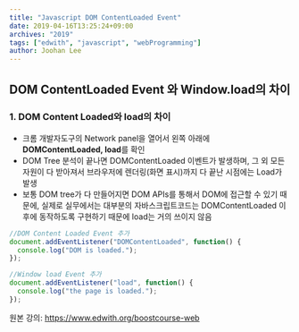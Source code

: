 ```yaml
---
title: "Javascript DOM ContentLoaded Event"
date: 2019-04-16T13:25:24+09:00
archives: "2019"
tags: ["edwith", "javascript", "webProgramming"]
author: Joohan Lee
---
```


##  DOM ContentLoaded Event 와 Window.load의 차이


### 1. DOM Content Loaded와 load의 차이

- 크롬 개발자도구의 Network panel을 열어서 왼쪽 아래에 **DOMContentLoaded, load**를 확인
- DOM Tree 분석이 끝나면 DOMContentLoaded 이벤트가 발생하며, 그 외 모든 자원이 다 받아져서 브라우저에 렌더링(화면 표시)까지 다 끝난 시점에는 Load가 발생
- 보통 DOM tree가 다 만들어지면 DOM APIs를 통해서 DOM에 접근할 수 있기 때문에, 실제로 실무에서는 대부분의 자바스크립트코드는 DOMContentLoaded 이후에 동작하도록 구현하기 때문에 load는 거의 쓰이지 않음

```javascript
//DOM Content Loaded Event 추가
document.addEventListener("DOMContentLoaded", function() {
  console.log("DOM is loaded.");
});

//Window load Event 추가
document.addEventListener("load", function() {
  console.log("the page is loaded.");
});
```

원본 강의: https://www.edwith.org/boostcourse-web
